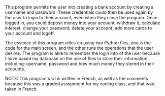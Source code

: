 This program permits the user into creating a bank account by creating a username and password. These credentials could then be used again by the user to login to their
account, even when they close the program. Once logged in, you could deposit money into your account, withdraw it, calculate interest, change your password, delete your account, 
add more cards to your account and logoff. 

The essence of this program relies on using two Python files, one is the code for the main screen, and the other runs the operations that the user desires. The program is
able to remember the login info of the user because I have based my database on the use of files to store their information, including: username, password and how much money they
stored in their accounts. 

NOTE: This program's UI is written in French, as well as the comments because this was a graded assignment for my coding class, and that was taken in French. 
